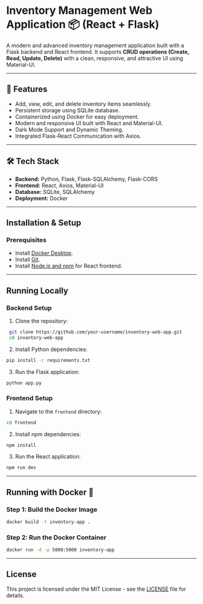 # Inventory Management Web Application 📦 (React + Flask)

A modern and advanced inventory management application built with a Flask backend and React frontend. It supports **CRUD operations (Create, Read, Update, Delete)** with a clean, responsive, and attractive UI using Material-UI.

---

## 🚀 Features

- Add, view, edit, and delete inventory items seamlessly.
- Persistent storage using SQLite database.
- Containerized using Docker for easy deployment.
- Modern and responsive UI built with React and Material-UI.
- Dark Mode Support and Dynamic Theming.
- Integrated Flask-React Communication with Axios.

---

## 🛠️ Tech Stack

- **Backend:** Python, Flask, Flask-SQLAlchemy, Flask-CORS
- **Frontend:** React, Axios, Material-UI
- **Database:** SQLite, SQLAlchemy
- **Deployment:** Docker

---

## Installation & Setup

### Prerequisites

- Install [Docker Desktop](https://www.docker.com/products/docker-desktop/).
- Install [Git](https://git-scm.com/downloads).
- Install [Node.js and npm](https://nodejs.org/) for React frontend.

---

## Running Locally

### Backend Setup
1. Clone the repository:
```bash
 git clone https://github.com/your-username/inventory-web-app.git
 cd inventory-web-app
```
2. Install Python dependencies:
```bash
pip install -r requirements.txt
```
3. Run the Flask application:
```bash
python app.py
```

### Frontend Setup
1. Navigate to the `frontend` directory:
```bash
cd frontend
```
2. Install npm dependencies:
```bash
npm install
```
3. Run the React application:
```bash
npm run dev
```

---

## Running with Docker 🐳

### Step 1: Build the Docker Image
```bash
docker build -t inventory-app .
```

### Step 2: Run the Docker Container
```bash
docker run -d -p 5000:5000 inventory-app
```

---

## License
This project is licensed under the MIT License - see the [LICENSE](./LICENSE) file for details.

